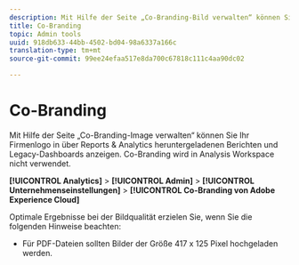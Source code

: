 ```yaml
---
description: Mit Hilfe der Seite „Co-Branding-Bild verwalten“ können Sie Ihr Firmenlogo in heruntergeladenen Berichten anzeigen.
title: Co-Branding
topic: Admin tools
uuid: 918db633-44bb-4502-bd04-98a6337a166c
translation-type: tm+mt
source-git-commit: 99ee24efaa517e8da700c67818c111c4aa90dc02

---
```



# Co-Branding

Mit Hilfe der Seite „Co-Branding-Image verwalten“ können Sie Ihr Firmenlogo in über Reports &amp; Analytics heruntergeladenen Berichten und Legacy-Dashboards anzeigen. Co-Branding wird in Analysis Workspace nicht verwendet.

**[!UICONTROL Analytics]** &gt; **[!UICONTROL Admin]** &gt; **[!UICONTROL Unternehmenseinstellungen]** &gt; **[!UICONTROL Co-Branding von Adobe Experience Cloud]**

Optimale Ergebnisse bei der Bildqualität erzielen Sie, wenn Sie die folgenden Hinweise beachten:

* Für PDF-Dateien sollten Bilder der Größe 417 x 125 Pixel hochgeladen werden.
